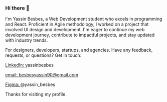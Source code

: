 ### Hi there 👋

I'm Yassin Besbes, a Web Development student who excels in programming and React. Proficient in Agile methodology, I worked on a project that involved UI design and development. I'm eager to continue my web development journey, contribute to impactful projects, and stay updated with industry trends.



For designers, developers, startups, and agencies.
Have any feedback, requests, or questions? Get in touch:


 [LinkedIn: ](https://www.linkedin.com/in/yassinbesbes/)yassinbesbes


 
 [email: ]()besbesyassin90@gmail.com


 
 [Figma: ]( https://www.figma.com/@yassin_besbes) @yassin_besbes

 
 




Thanks for visiting my profile.
